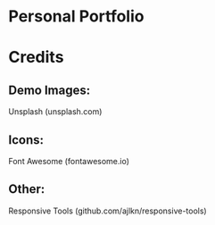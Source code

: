 # Personal Portfolio

# Credits

## Demo Images:

Unsplash (unsplash.com)

## Icons:

Font Awesome (fontawesome.io)

## Other:

Responsive Tools (github.com/ajlkn/responsive-tools)
